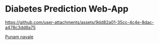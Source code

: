 # Diabetes Prediction Web-App


https://github.com/user-attachments/assets/9dd82a01-35cc-4c4e-8dac-a478c3dd8a75

[Punam navale](https://www.linkedin.com/in/punam-navale-051b252b7/)
